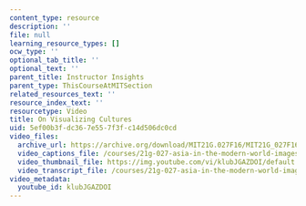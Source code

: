```yaml
---
content_type: resource
description: ''
file: null
learning_resource_types: []
ocw_type: ''
optional_tab_title: ''
optional_text: ''
parent_title: Instructor Insights
parent_type: ThisCourseAtMITSection
related_resources_text: ''
resource_index_text: ''
resourcetype: Video
title: On Visualizing Cultures
uid: 5ef00b3f-dc36-7e55-7f3f-c14d506dc0cd
video_files:
  archive_url: https://archive.org/download/MIT21G.027F16/MIT21G_027F16_educator_03_300k.mp4
  video_captions_file: /courses/21g-027-asia-in-the-modern-world-images-representations-fall-2016/07ddc695d1dc50798d4bbe872d0ddeb6_1801226.vtt
  video_thumbnail_file: https://img.youtube.com/vi/klubJGAZDOI/default.jpg
  video_transcript_file: /courses/21g-027-asia-in-the-modern-world-images-representations-fall-2016/2c449fb78145c6ea771118a7b2e15dac_1801226.pdf
video_metadata:
  youtube_id: klubJGAZDOI
---
```

